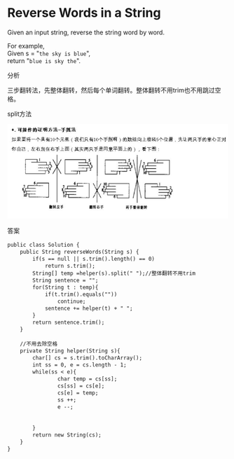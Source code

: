 # Reverse Words in a String

Given an input string, reverse the string word by word.

For example,  
Given s = "`the sky is blue`",  
return "`blue is sky the`".

分析

三步翻转法，先整体翻转，然后每个单词翻转。整体翻转不用trim也不用跳过空格。

split方法

![](../.gitbook/assets/3.jpg)

答案

```text
public class Solution {
    public String reverseWords(String s) {
        if(s == null || s.trim().length() == 0)
            return s.trim();
        String[] temp =helper(s).split(" ");//整体翻转不用trim
        String sentence = "";
        for(String t : temp){
            if(t.trim().equals(""))
                continue;
            sentence += helper(t) + " ";
        }
        return sentence.trim();
    }

    //不用去除空格
    private String helper(String s){
        char[] cs = s.trim().toCharArray();
        int ss = 0, e = cs.length - 1;
        while(ss < e){           
                char temp = cs[ss];
                cs[ss] = cs[e];
                cs[e] = temp;
                ss ++;
                e --;


        }
        return new String(cs);
    }
}
```

